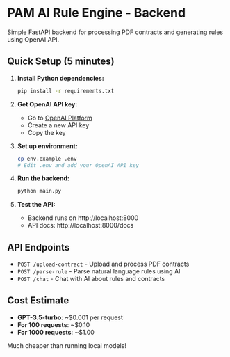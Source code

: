# PAM AI Rule Engine - Backend

Simple FastAPI backend for processing PDF contracts and generating rules using OpenAI API.

## Quick Setup (5 minutes)

1. **Install Python dependencies:**
   ```bash
   pip install -r requirements.txt
   ```

2. **Get OpenAI API key:**
   - Go to [OpenAI Platform](https://platform.openai.com/api-keys)
   - Create a new API key
   - Copy the key

3. **Set up environment:**
   ```bash
   cp env.example .env
   # Edit .env and add your OpenAI API key
   ```

4. **Run the backend:**
   ```bash
   python main.py
   ```

5. **Test the API:**
   - Backend runs on http://localhost:8000
   - API docs: http://localhost:8000/docs

## API Endpoints

- `POST /upload-contract` - Upload and process PDF contracts
- `POST /parse-rule` - Parse natural language rules using AI
- `POST /chat` - Chat with AI about rules and contracts

## Cost Estimate

- **GPT-3.5-turbo**: ~$0.001 per request
- **For 100 requests**: ~$0.10
- **For 1000 requests**: ~$1.00

Much cheaper than running local models!
